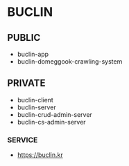 # BUCLIN

## PUBLIC
- buclin-app
- buclin-domeggook-crawling-system

## PRIVATE
- buclin-client
- buclin-server
- buclin-crud-admin-server
- buclin-cs-admin-server

### SERVICE
- https://buclin.kr
